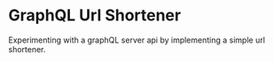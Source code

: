 # GraphQL Url Shortener

Experimenting with a graphQL server api by implementing a simple url shortener.
